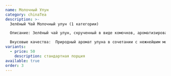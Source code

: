 ```yaml
---
name: Молочный Улун
category: chinaTea
description: >-
  Зелёный Чай Молочный улун (1 категории)  

  Описание: Зелёный чай улун, скрученный в виде комочков, ароматизирован молочным экстрактом.  

  Вкусовые качества:  Природный аромат улуна в сочетании с нежнейшим молочным оттенком и легким сладким сливочно-карамельным вкусом, лишенный терпкости, Настой чая – насыщенно золотистый.
variants:
  - price: 50
    description: стандартная порция
available: true
order: 3
---
```

